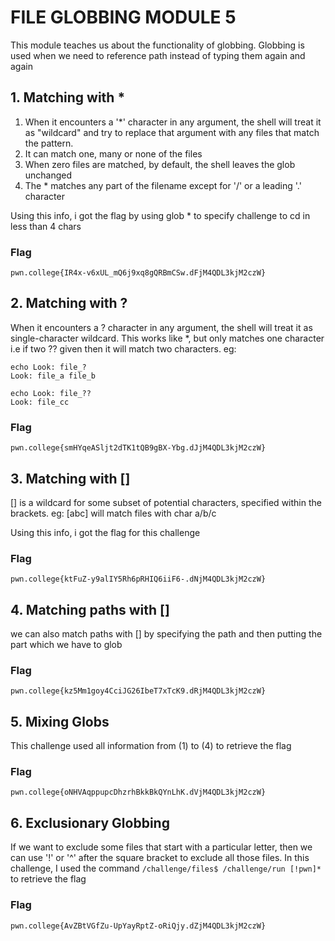 # FILE GLOBBING MODULE 5
This module teaches us about the functionality of globbing.
Globbing is used when we need to reference path instead of typing them again and again

## 1. Matching with *
1. When it encounters a '*' character in any argument, the shell will treat it as "wildcard" and try to replace that argument with any files that match the pattern.
2. It can match one, many or none of the files
3. When zero files are matched, by default, the shell leaves the glob unchanged
4. The * matches any part of the filename except for '/' or a leading '.' character

Using this info, i got the flag by using glob * to specify challenge to cd in less than 4 chars

### Flag
`pwn.college{IR4x-v6xUL_mQ6j9xq8gQRBmCSw.dFjM4QDL3kjM2czW}`

## 2. Matching with ?
When it encounters a ? character in any argument, the shell will treat it as single-character wildcard. This works like *, but only matches one character i.e if two ?? given then it will match two characters. eg: 
```
echo Look: file_?
Look: file_a file_b

echo Look: file_??
Look: file_cc
```
### Flag
`pwn.college{smHYqeASljt2dTK1tQB9gBX-Ybg.dJjM4QDL3kjM2czW}`

## 3. Matching with []
[] is a wildcard for some subset of potential characters, specified within the brackets. eg: [abc] will match files with char a/b/c

Using this info, i got the flag for this challenge
### Flag
`pwn.college{ktFuZ-y9alIY5Rh6pRHIQ6iiF6-.dNjM4QDL3kjM2czW}`

## 4. Matching paths with []
we can also match paths with [] by specifying the path and then putting the part which we have to glob
### Flag
`pwn.college{kz5Mm1goy4CciJG26IbeT7xTcK9.dRjM4QDL3kjM2czW}`

## 5. Mixing Globs
This challenge used all information from (1) to (4) to retrieve the flag

### Flag
`pwn.college{oNHVAqppupcDhzrhBkkBkQYnLhK.dVjM4QDL3kjM2czW}`

## 6. Exclusionary Globbing
If we want to exclude some files that start with a particular letter, then we can use '!' or '^' after the square bracket to exclude all those files.
In this challenge, I used the command `/challenge/files$ /challenge/run [!pwn]*` to retrieve the flag

### Flag
`pwn.college{AvZBtVGfZu-UpYayRptZ-oRiQjy.dZjM4QDL3kjM2czW}`



